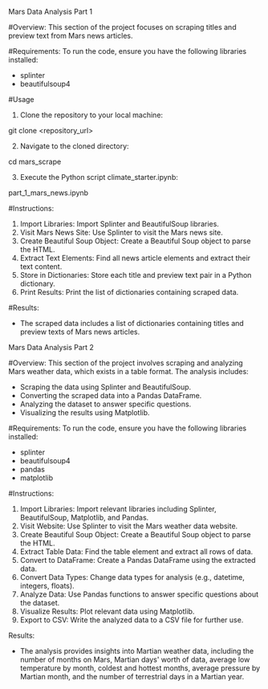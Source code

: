 Mars Data Analysis Part 1

#Overview:
This section of the project focuses on scraping titles and preview text from Mars news articles.

#Requirements:
To run the code, ensure you have the following libraries installed:

- splinter
- beautifulsoup4

#Usage
1. Clone the repository to your local machine:

git clone <repository_url>

2. Navigate to the cloned directory:

cd mars_scrape

3. Execute the Python script climate_starter.ipynb:

part_1_mars_news.ipynb

#Instructions:
1. Import Libraries: Import Splinter and BeautifulSoup libraries.
2. Visit Mars News Site: Use Splinter to visit the Mars news site.
3. Create Beautiful Soup Object: Create a Beautiful Soup object to parse the HTML.
4. Extract Text Elements: Find all news article elements and extract their text content.
5. Store in Dictionaries: Store each title and preview text pair in a Python dictionary.
6. Print Results: Print the list of dictionaries containing scraped data.

#Results:
- The scraped data includes a list of dictionaries containing titles and preview texts of Mars news articles.

Mars Data Analysis Part 2

#Overview:
This section of the project involves scraping and analyzing Mars weather data, which exists in a table format. The analysis includes:

- Scraping the data using Splinter and BeautifulSoup.
- Converting the scraped data into a Pandas DataFrame.
- Analyzing the dataset to answer specific questions.
- Visualizing the results using Matplotlib.

#Requirements:
To run the code, ensure you have the following libraries installed:

- splinter
- beautifulsoup4
- pandas
- matplotlib

#Instructions:
1. Import Libraries: Import relevant libraries including Splinter, BeautifulSoup, Matplotlib, and Pandas.
2. Visit Website: Use Splinter to visit the Mars weather data website.
3. Create Beautiful Soup Object: Create a Beautiful Soup object to parse the HTML.
4. Extract Table Data: Find the table element and extract all rows of data.
5. Convert to DataFrame: Create a Pandas DataFrame using the extracted data.
6. Convert Data Types: Change data types for analysis (e.g., datetime, integers, floats).
7. Analyze Data: Use Pandas functions to answer specific questions about the dataset.
8. Visualize Results: Plot relevant data using Matplotlib.
9. Export to CSV: Write the analyzed data to a CSV file for further use.

Results:
- The analysis provides insights into Martian weather data, including the number of months on Mars, Martian days' worth of data, average low temperature by month, coldest and hottest months, average pressure by Martian month, and the number of terrestrial days in a Martian year.
